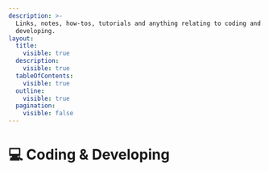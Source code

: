 ```yaml
---
description: >-
  Links, notes, how-tos, tutorials and anything relating to coding and
  developing.
layout:
  title:
    visible: true
  description:
    visible: true
  tableOfContents:
    visible: true
  outline:
    visible: true
  pagination:
    visible: false
---
```


# 💻 Coding & Developing

